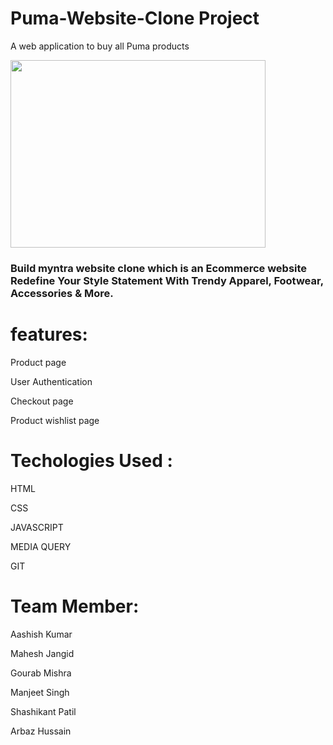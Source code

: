 


# Puma-Website-Clone Project
<p>A web application to buy all Puma products</p>
<img src="https://aashishkumar321.netlify.app/images/projects/puma.gif" width="90%" height="300" align="center"/>
<h3>Build myntra website clone which is an Ecommerce website Redefine Your Style Statement With Trendy Apparel, Footwear, Accessories & More. </h3>


# features:
<p>Product page</p>
<p>User Authentication</p>
<p>Checkout page</p>
<p>Product wishlist page</p>

# Techologies Used :

   <p> HTML</p>
    <p>CSS</p>
    <p>JAVASCRIPT</p>
    <p>MEDIA QUERY</p>
    <p>GIT</p>

# Team Member:
<p>Aashish Kumar</p>
<p>Mahesh Jangid</p>
<p>Gourab Mishra</p>
<p>Manjeet Singh</p>
<p>Shashikant Patil</p>
<p>Arbaz Hussain</p>
